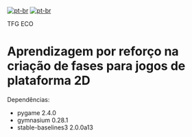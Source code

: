 [![pt-br](https://img.shields.io/badge/lang-en-red.svg)](https://github.com/phnruiperes/platformer-tfg/blob/main/README.md)
[![pt-br](https://img.shields.io/badge/lang-pt--br-green.svg)](https://github.com/phnruiperes/platformer-tfg/blob/main/README.pt-br.md)

TFG ECO
# Aprendizagem por reforço na criação de fases para jogos de plataforma 2D

Dependências:

* pygame 2.4.0
* gymnasium 0.28.1
* stable-baselines3 2.0.0a13
